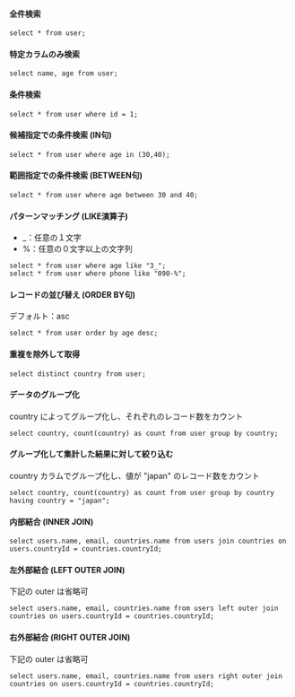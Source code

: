 #### 全件検索
```
select * from user;
```
#### 特定カラムのみ検索
```
select name, age from user;
```
#### 条件検索
```
select * from user where id = 1;
```
#### 候補指定での条件検索 (IN句)
```
select * from user where age in (30,40);
```
#### 範囲指定での条件検索 (BETWEEN句)
```
select * from user where age between 30 and 40;
```
#### パターンマッチング (LIKE演算子)
- _：任意の１文字
- %：任意の０文字以上の文字列
```
select * from user where age like "3_";
select * from user where phone like "090-%";
```
#### レコードの並び替え (ORDER BY句)
デフォルト：asc
```
select * from user order by age desc;
```
#### 重複を除外して取得
```
select distinct country from user;
```
#### データのグループ化
country によってグループ化し、それぞれのレコード数をカウント
```
select country, count(country) as count from user group by country;
```
#### グループ化して集計した結果に対して絞り込む
country カラムでグループ化し、値が "japan" のレコード数をカウント
```
select country, count(country) as count from user group by country having country = "japan";
```
#### 内部結合 (INNER JOIN)
```
select users.name, email, countries.name from users join countries on users.countryId = countries.countryId;
```
#### 左外部結合 (LEFT OUTER JOIN)
下記の outer は省略可
```
select users.name, email, countries.name from users left outer join countries on users.countryId = countries.countryId;
```
#### 右外部結合 (RIGHT OUTER JOIN)
下記の outer は省略可
```
select users.name, email, countries.name from users right outer join countries on users.countryId = countries.countryId;
```
